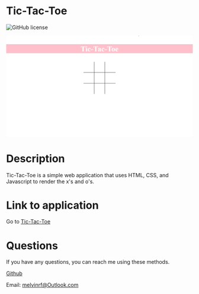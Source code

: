 # Tic-Tac-Toe

![GitHub license](https://img.shields.io/badge/license-MIT-pink.svg)

![Screenshot of webpage](./images/ss.png)

# Description

Tic-Tac-Toe is a simple web application that uses HTML, CSS, and Javascript to render the x's and o's.

# Link to application

Go to [Tic-Tac-Toe](https://campe0n.github.io/tictactoe/)

# Questions

If you have any questions, you can reach me using these methods.

[Github](https://github.com/campe0n)

Email: melvinrf@Outlook.com
